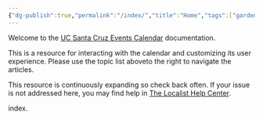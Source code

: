 ```yaml
---
{"dg-publish":true,"permalink":"/index/","title":"Home","tags":["gardenEntry"]}
---
```



Welcome to the [UC Santa Cruz Events Calendar](https://calendar.ucsc.edu/) documentation.

This is a resource for interacting with the calendar and customizing its user experience. Please use the topic list <span class="above">above</span><span class="to-the-right">to the right</span> to navigate the articles.

This resource is continuously expanding so check back often. If your issue is not addressed here, you may find help in [The Localist Help Center](https://help.concept3d.com/hc/en-us/categories/11686644923155-Localist-Events).

index.
